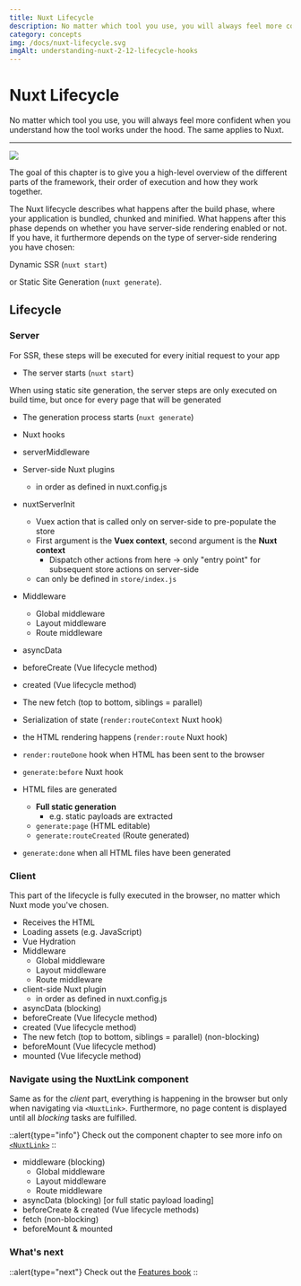 ```yaml
---
title: Nuxt Lifecycle
description: No matter which tool you use, you will always feel more confident when you understand how the tool works under the hood. The same applies to Nuxt.
category: concepts
img: /docs/nuxt-lifecycle.svg
imgAlt: understanding-nuxt-2-12-lifecycle-hooks
---
```

# Nuxt Lifecycle

No matter which tool you use, you will always feel more confident when you understand how the tool works under the hood. The same applies to Nuxt.

---

![](/img/docs/nuxt-lifecycle.svg)

The goal of this chapter is to give you a high-level overview of the different parts of the framework, their order of execution and how they work together.

The Nuxt lifecycle describes what happens after the build phase, where your application is bundled, chunked and minified. What happens after this phase depends on whether you have server-side rendering enabled or not. If you have, it furthermore depends on the type of server-side rendering you have chosen:

Dynamic SSR (`nuxt start`)

or Static Site Generation (`nuxt generate`).

## Lifecycle

### Server

For SSR, these steps will be executed for every initial request to your app

- The server starts (`nuxt start`)

When using static site generation, the server steps are only executed on build time, but once for every page that will be generated

- The generation process starts (`nuxt generate`)

- Nuxt hooks
- serverMiddleware
- Server-side Nuxt plugins
  - in order as defined in nuxt.config.js
- nuxtServerInit
  - Vuex action that is called only on server-side to pre-populate the store
  - First argument is the **Vuex context**, second argument is the **Nuxt context**
    - Dispatch other actions from here → only "entry point" for subsequent store actions on server-side
  - can only be defined in `store/index.js`
- Middleware
  - Global middleware
  - Layout middleware
  - Route middleware
- asyncData
- beforeCreate (Vue lifecycle method)
- created (Vue lifecycle method)
- The new fetch (top to bottom, siblings = parallel)
- Serialization of state (`render:routeContext` Nuxt hook)

- the HTML rendering happens (`render:route` Nuxt hook)

- `render:routeDone` hook when HTML has been sent to the browser

- `generate:before` Nuxt hook
- HTML files are generated
  - **Full static generation**
    - e.g. static payloads are extracted
  - `generate:page` (HTML editable)
  - `generate:routeCreated` (Route generated)
- `generate:done` when all HTML files have been generated

### Client

This part of the lifecycle is fully executed in the browser, no matter which Nuxt mode you've chosen.

- Receives the HTML
- Loading assets (e.g. JavaScript)
- Vue Hydration
- Middleware
  - Global middleware
  - Layout middleware
  - Route middleware
- client-side Nuxt plugin
  - in order as defined in nuxt.config.js
- asyncData (blocking)
- beforeCreate (Vue lifecycle method)
- created (Vue lifecycle method)
- The new fetch (top to bottom, siblings = parallel) (non-blocking)
- beforeMount (Vue lifecycle method)
- mounted (Vue lifecycle method)

### Navigate using the NuxtLink component

Same as for the _client_ part, everything is happening in the browser but only when navigating via `<NuxtLink>`. Furthermore, no page content is displayed until all _blocking_ tasks are fulfilled.

::alert{type="info"}
Check out the component chapter to see more info on [`<NuxtLink>`](/docs/features/nuxt-components#the-nuxtlink-component)
::

- middleware (blocking)
  - Global middleware
  - Layout middleware
  - Route middleware
- asyncData (blocking) [or full static payload loading]
- beforeCreate & created (Vue lifecycle methods)
- fetch (non-blocking)
- beforeMount & mounted

### What's next

::alert{type="next"}
Check out the [Features book](/docs/features/rendering-modes)
::
